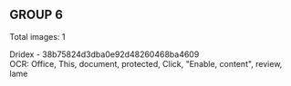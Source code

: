 ## GROUP 6
Total images: 1  

Dridex - 38b75824d3dba0e92d48260468ba4609  
OCR: Office, This, document, protected, Click, "Enable, content", review, lame  

